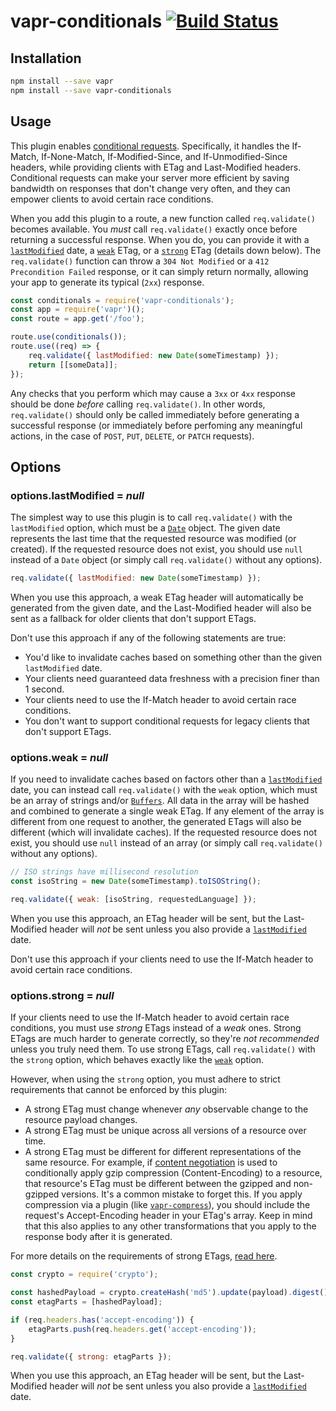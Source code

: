 # vapr-conditionals [![Build Status](https://travis-ci.org/JoshuaWise/vapr-conditionals.svg?branch=master)](https://travis-ci.org/JoshuaWise/vapr-conditionals)

## Installation

```bash
npm install --save vapr
npm install --save vapr-conditionals
```

## Usage

This plugin enables [conditional requests](https://developer.mozilla.org/en-US/docs/Web/HTTP/Conditional_requests). Specifically, it handles the If-Match, If-None-Match, If-Modified-Since, and If-Unmodified-Since headers, while providing clients with ETag and Last-Modified headers. Conditional requests can make your server more efficient by saving bandwidth on responses that don't change very often, and they can empower clients to avoid certain race conditions.

When you add this plugin to a route, a new function called `req.validate()` becomes available. You *must* call `req.validate()` exactly once before returning a successful response. When you do, you can provide it with a [`lastModified`](#optionslastmodified--null) date, a [`weak`](#optionsweak--null) ETag, or a [`strong`](#optionsstrong--null) ETag (details down below). The `req.validate()` function can throw a `304 Not Modified` or a `412 Precondition Failed` response, or it can simply return normally, allowing your app to generate its typical (`2xx`) response.

```js
const conditionals = require('vapr-conditionals');
const app = require('vapr')();
const route = app.get('/foo');

route.use(conditionals());
route.use((req) => {
	req.validate({ lastModified: new Date(someTimestamp) });
	return [[someData]];
});
```

Any checks that you perform which may cause a `3xx` or `4xx` response should be done *before* calling `req.validate()`. In other words, `req.validate()` should only be called immediately before generating a successful response (or immediately before perfoming any meaningful actions, in the case of `POST`, `PUT`, `DELETE`, or `PATCH` requests).

## Options

### options.lastModified = *null*

The simplest way to use this plugin is to call `req.validate()` with the `lastModified` option, which must be a [`Date`](https://developer.mozilla.org/en-US/docs/Web/JavaScript/Reference/Global_Objects/Date) object. The given date represents the last time that the requested resource was modified (or created). If the requested resource does not exist, you should use `null` instead of a `Date` object (or simply call `req.validate()` without any options).

```js
req.validate({ lastModified: new Date(someTimestamp) });
```

When you use this approach, a weak ETag header will automatically be generated from the given date, and the Last-Modified header will also be sent as a fallback for older clients that don't support ETags.

Don't use this approach if any of the following statements are true:

- You'd like to invalidate caches based on something other than the given `lastModified` date.
- Your clients need guaranteed data freshness with a precision finer than 1 second.
- Your clients need to use the If-Match header to avoid certain race conditions.
- You don't want to support conditional requests for legacy clients that don't support ETags.

### options.weak = *null*

If you need to invalidate caches based on factors other than a [`lastModified`](#optionslastmodified--null) date, you can instead call `req.validate()` with the `weak` option, which must be an array of strings and/or [`Buffers`](https://nodejs.org/api/buffer.html). All data in the array will be hashed and combined to generate a single weak ETag. If any element of the array is different from one request to another, the generated ETags will also be different (which will invalidate caches). If the requested resource does not exist, you should use `null` instead of an array (or simply call `req.validate()` without any options).

```js
// ISO strings have millisecond resolution
const isoString = new Date(someTimestamp).toISOString();

req.validate({ weak: [isoString, requestedLanguage] });
```

When you use this approach, an ETag header will be sent, but the Last-Modified header will *not* be sent unless you also provide a [`lastModified`](#optionslastmodified--null) date.

Don't use this approach if your clients need to use the If-Match header to avoid certain race conditions.

### options.strong = *null*

If your clients need to use the If-Match header to avoid certain race conditions, you must use *strong* ETags instead of a *weak* ones. Strong ETags are much harder to generate correctly, so they're *not recommended* unless you truly need them. To use strong ETags, call `req.validate()` with the `strong` option, which behaves exactly like the [`weak`](#optionsweak--null) option.

However, when using the `strong` option, you must adhere to strict requirements that cannot be enforced by this plugin:

- A strong ETag must change whenever *any* observable change to the resource payload changes.
- A strong ETag must be unique across all versions of a resource over time.
- A strong ETag must be different for different representations of the same resource. For example, if [content negotiation](https://tools.ietf.org/html/rfc7231#section-3.4) is used to conditionally apply gzip compression (Content-Encoding) to a resource, that resource's ETag must be different between the gzipped and non-gzipped versions. It's a common mistake to forget this. If you apply compression via a plugin (like [`vapr-compress`](https://github.com/JoshuaWise/vapr-compress)), you should include the request's Accept-Encoding header in your ETag's array. Keep in mind that this also applies to any other transformations that you apply to the response body after it is generated.

For more details on the requirements of strong ETags, [read here](https://tools.ietf.org/html/rfc7232#section-2.1).

```js
const crypto = require('crypto');

const hashedPayload = crypto.createHash('md5').update(payload).digest();
const etagParts = [hashedPayload];

if (req.headers.has('accept-encoding')) {
	etagParts.push(req.headers.get('accept-encoding'));
}

req.validate({ strong: etagParts });
```

When you use this approach, an ETag header will be sent, but the Last-Modified header will *not* be sent unless you also provide a [`lastModified`](#optionslastmodified--null) date.

